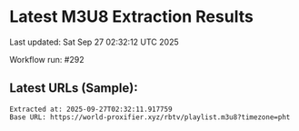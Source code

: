 # Latest M3U8 Extraction Results

Last updated: Sat Sep 27 02:32:12 UTC 2025

Workflow run: #292

## Latest URLs (Sample):
```
Extracted at: 2025-09-27T02:32:11.917759
Base URL: https://world-proxifier.xyz/rbtv/playlist.m3u8?timezone=pht

```
